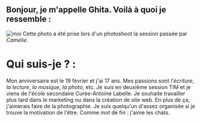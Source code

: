 ## Bonjour, je m'appelle Ghita. Voilà à quoi je ressemble : 
![moi](https://user-images.githubusercontent.com/93718412/152187730-88b969de-0acd-4ecd-afa9-66bf157e0211.jpg)
Cette photo a été prise lors d'un photoshoot la session passée par *Camélie*. 

# Qui suis-je ? : 
Mon anniversaire est le 19 février et j'ai 17 ans. Mes passions sont *l'écriture*, *la lecture*, *la musique*, *la photo*, etc. Je suis en deuxième session TIM et je viens de l'école secondaire Curée-Antoine Labelle. Je souhaite travailler plus tard dans le marketing ou dans la création de site web. En plus de ça, j'aimerais faire de la photographie. Je suis quelqu'un d'assez organisée si je trouve la motivation de l'être. Comme mot de fin : j'aime les chats.





